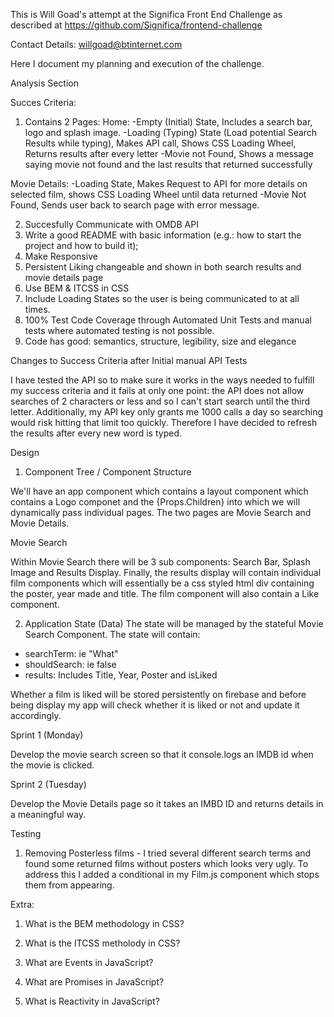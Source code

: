 This is Will Goad's attempt at the Significa Front End Challenge as described at https://github.com/Significa/frontend-challenge

Contact Details:
willgoad@btinternet.com

Here I document my planning and execution of the challenge.

Analysis Section

Succes Criteria:
1. Contains 2 Pages:
Home:
    -Empty (Initial) State, Includes a search bar, logo and splash image.
    -Loading (Typing) State (Load potential Search Results while typing), Makes API call, Shows CSS Loading Wheel, Returns results after every letter
    -Movie not Found, Shows a message saying movie not found and the last results that returned successfully

Movie Details:
    -Loading State, Makes Request to API for more details on selected film, shows CSS Loading Wheel until data returned
    -Movie Not Found, Sends user back to search page with error message.

2. Succesfully Communicate with OMDB API
3. Write a good README with basic information (e.g.: how to start the project and how to build it);
4. Make Responsive
5. Persistent Liking changeable and shown in both search results and movie details page
6. Use BEM & ITCSS in CSS
7. Include Loading States so the user is being communicated to at all times.
8. 100% Test Code Coverage through Automated Unit Tests and manual tests where automated testing is not possible.
9. Code has good: semantics, structure, legibility, size and elegance

Changes to Success Criteria after Initial manual API Tests

I have tested the API so to make sure it works in the ways needed to fulfill my success criteria and it fails at only one point: the API does not allow
searches of 2 characters or less and so I can't start search until the third letter. Additionally, my API key only grants me 1000 calls a day so searching 
would risk hitting that limit too quickly. Therefore I have decided to refresh the results after every new word is typed.

Design

1. Component Tree / Component Structure

We'll have an app component which contains a layout component which contains a Logo componet and the {Props.Children} 
into which we will dynamically pass individual pages. The two pages are Movie Search and Movie Details.

Movie Search

Within Movie Search there will be 3 sub components: Search Bar, Splash Image and Results Display. Finally, the results 
display will contain individual film components which will essentially be a css styled html div containing the poster, 
year made and title. The film component will also contain a Like component.


2. Application State (Data)
The state will be managed by the stateful Movie Search Component. The state will contain:

<ul>
    <li>searchTerm: ie "What"</li>
    <li>shouldSearch: ie false</li>
    <li>results: Includes Title, Year, Poster and isLiked</li>
</ul>

Whether a film is liked will be stored persistently on firebase and before being display my app will check whether it
is liked or not and update it accordingly.

Sprint 1 (Monday)

Develop the movie search screen so that it console.logs an IMDB id when the movie is clicked.

Sprint 2 (Tuesday)

Develop the Movie Details page so it takes an IMBD ID and returns details in a meaningful way.

Testing 

1. Removing Posterless films - I tried several different search terms and found some returned films without posters which 
looks very ugly. To address this I added a conditional in my Film.js component which stops them from appearing.

Extra:

1. What is the BEM methodology in CSS?

2. What is the ITCSS metholody in CSS?

3. What are Events in JavaScript?

4. What are Promises in JavaScript?

5. What is Reactivity in JavaScript?


